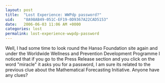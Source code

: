 ```yaml
---
layout: post
title:  "Lost Experience: WWPdp password?"
uid:	"8A98AB49-051C-EF19-0D9367A22CAD5153"
date:   2006-06-03 11:06 AM +0000
categories: lost
permalink: lost-experience-wwpdp-password
---
```

Well, I had some time to look round the Hanso Foundation site again and under the Worldwide Wellness and Prevention Development Programme I noticed that if you go to the Press Release section and you click on the word "miracle" it asks you for a password, I am sure its related to the previous clue about the Mathematical Forecasting Initiative. Anyone have any clues?